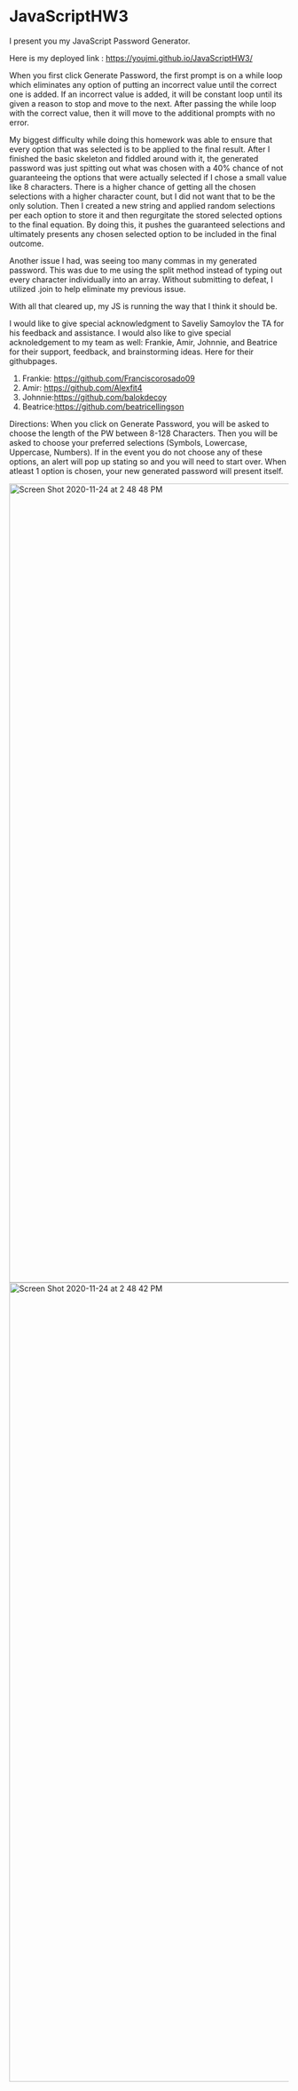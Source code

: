 # JavaScriptHW3

I present you my JavaScript Password Generator.

Here is my deployed link : https://youjmi.github.io/JavaScriptHW3/

When you first click Generate Password, the first prompt is on a while loop which eliminates any option of putting an incorrect value until the correct one is added. If an incorrect value is added, it will be constant loop until its given a reason to stop and move to the next. After passing the while loop with the correct value, then it will move to the additional prompts with no error. 

My biggest difficulty while doing this homework was able to ensure that every option that was selected is to be applied to the final result. After I finished the basic skeleton and fiddled around with it, the generated password was just spitting out what was chosen with a 40% chance of not guaranteeing the options that were actually selected if I chose a small value like 8 characters. There is a higher chance of getting all the chosen selections with a higher character count, but I did not want that to be the only solution. Then I created a new string and applied random selections per each option to store it and then regurgitate the stored selected options to the final equation. By doing this, it pushes the guaranteed selections and ultimately presents any chosen selected option to be included in the final outcome. 

Another issue I had, was seeing too many commas in my generated password. This was due to me using the split method instead of typing out every character individually into an array. Without submitting to defeat, I utilized .join to help eliminate my previous issue.  

With all that cleared up, my JS is running the way that I think it should be. 



I would like to give special acknowledgment to Saveliy Samoylov the TA for his feedback and assistance. I would also like to give special acknoledgement to my team as well: Frankie, Amir, Johnnie, and Beatrice for their support, feedback, and brainstorming ideas. Here for their githubpages.

  1.  Frankie: https://github.com/Franciscorosado09
  2.  Amir: https://github.com/Alexfit4
  3.  Johnnie:https://github.com/balokdecoy
  4.  Beatrice:https://github.com/beatricellingson

Directions:
When you click on Generate Password, you will be asked to choose the length of the PW between 8-128 Characters.
Then you will be asked to choose your preferred selections (Symbols, Lowercase, Uppercase, Numbers). If in the event you do not choose any of these options, an alert will pop up stating so and you will need to start over. 
When atleast 1 option is chosen, your new generated password will present itself.


<img width="1440" alt="Screen Shot 2020-11-24 at 2 48 48 PM" src="https://user-images.githubusercontent.com/73494581/100144208-72a5ae00-2e64-11eb-8664-38099b129715.png">

<img width="1440" alt="Screen Shot 2020-11-24 at 2 48 42 PM" src="https://user-images.githubusercontent.com/73494581/100144218-789b8f00-2e64-11eb-83f8-5ac1f62c1731.png">
